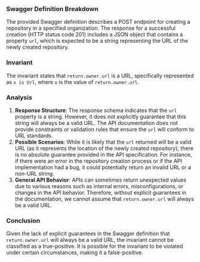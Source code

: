 ### Swagger Definition Breakdown
The provided Swagger definition describes a POST endpoint for creating a repository in a specified organization. The response for a successful creation (HTTP status code 201) includes a JSON object that contains a property `url`, which is expected to be a string representing the URL of the newly created repository.

### Invariant
The invariant states that `return.owner.url` is a URL, specifically represented as `x is Url`, where `x` is the value of `return.owner.url`.

### Analysis
1. **Response Structure**: The response schema indicates that the `url` property is a string. However, it does not explicitly guarantee that this string will always be a valid URL. The API documentation does not provide constraints or validation rules that ensure the `url` will conform to URL standards.
2. **Possible Scenarios**: While it is likely that the `url` returned will be a valid URL (as it represents the location of the newly created repository), there is no absolute guarantee provided in the API specification. For instance, if there were an error in the repository creation process or if the API implementation had a bug, it could potentially return an invalid URL or a non-URL string.
3. **General API Behavior**: APIs can sometimes return unexpected values due to various reasons such as internal errors, misconfigurations, or changes in the API behavior. Therefore, without explicit guarantees in the documentation, we cannot assume that `return.owner.url` will always be a valid URL.

### Conclusion
Given the lack of explicit guarantees in the Swagger definition that `return.owner.url` will always be a valid URL, the invariant cannot be classified as a true-positive. It is possible for the invariant to be violated under certain circumstances, making it a false-positive.
